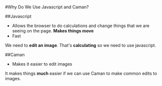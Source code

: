 #Why Do We Use Javascript and Caman?

##Javascript
- Allows the browser to do calculations and change things that we are seeing on the page. **Makes things move**
- Fast

We need to **edit an image**.  That's **calculating** so we need to use javascript.  

##Caman
- Makes it easier to edit images

It makes things **much** easier if we can use Caman to make common edits to images.
